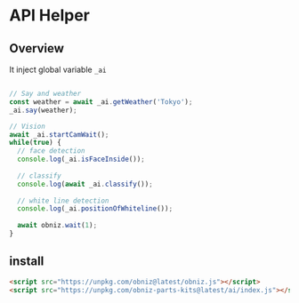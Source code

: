 # API Helper

## Overview

It inject global variable `_ai`

```javascript

// Say and weather
const weather = await _ai.getWeather('Tokyo');
_ai.say(weather);

// Vision
await _ai.startCamWait();
while(true) {
  // face detection
  console.log(_ai.isFaceInside());
  
  // classify
  console.log(await _ai.classify());
  
  // white line detection
  console.log(_ai.positionOfWhiteline());
  
  await obniz.wait(1);
}
```

## install

```html
<script src="https://unpkg.com/obniz@latest/obniz.js"></script>
<script src="https://unpkg.com/obniz-parts-kits@latest/ai/index.js"></script>
```

